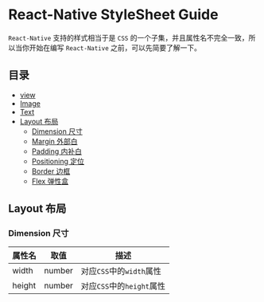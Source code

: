 # React-Native StyleSheet Guide

`React-Native` 支持的样式相当于是 `CSS` 的一个子集，并且属性名不完全一致，所以当你开始在编写 `React-Native` 之前，可以先简要了解一下。

## 目录

* [view](#user-content-view)
* [Image](#user-content-view)
* [Text](#user-content-view)
* [Layout 布局](#user-content-layout)
    * [Dimension 尺寸](#user-content-dimension)
    * [Margin 外部白](#user-content-margin)
    * [Padding 内补白](#user-content-padding)
    * [Positioning 定位](#user-content-positioning)
    * [Border 边框](#user-content-border)
    * [Flex 弹性盒](#user-content-flex)


<a name="layout"></a>
## Layout 布局

<a name="dimension"></a>
### Dimension 尺寸
属性名 | 取值 | 描述
---|---|---
width | number | 对应`CSS`中的`width`属性
height | number | 对应`CSS`中的`height`属性